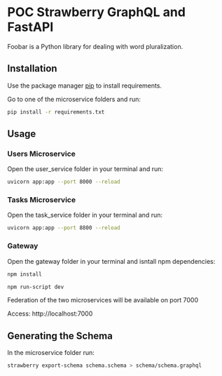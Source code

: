 # POC Strawberry GraphQL and FastAPI
Foobar is a Python library for dealing with word pluralization.

## Installation

Use the package manager [pip](https://pip.pypa.io/en/stable/) to install requirements.

Go to one of the microservice folders and run:

```bash
pip install -r requirements.txt
```

## Usage

### Users Microservice

Open the user_service folder in your terminal and run:
```bash
uvicorn app:app --port 8000 --reload
```

### Tasks Microservice

Open the task_service folder in your terminal and run:
```bash
uvicorn app:app --port 8800 --reload
```
### Gateway

Open the gateway folder in your terminal and isntall npm dependencies:
```bash
npm install
```

```bash
npm run-script dev
```

Federation of the two microservices will be available on port 7000

Access: http://localhost:7000

## Generating the Schema

In the microservice folder run:
```bash
strawberry export-schema schema.schema > schema/schema.graphql
```


